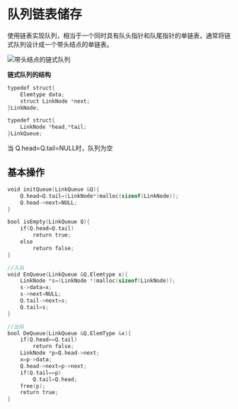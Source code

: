 # 队列链表储存



使用链表实现队列，相当于一个同时具有队头指针和队尾指针的单链表，通常将链式队列设计成一个带头结点的单链表。

![带头结点的链式队列](https://images-1302683597.cos.ap-nanjing.myqcloud.com/images/StudyNotes/Algorithm/images_20220327203804.png)

**链式队列的结构**

```c
typedef struct{
    Elemtype data;
    struct LinkNode *next;
}LinkNode;

typedef struct{
    LinkNode *head,*tail;
}LinkQueue;
```

当 Q.head=Q.tail=NULL时，队列为空

## 基本操作

```c
void initQueue(LinkQueue &Q){
    Q.head=Q.tail=(LinkNode*)malloc(sizeof(LinkNode));
    Q.head->next=NULL;
}
```

```c
bool isEmpty(LinkQueue Q){
    if(Q.head=Q.tail)
        return true;
    else 
        return false;
}
```

```c
//入队
void EnQueue(LinkQueue &Q,Elemtype x){
    LinkNode *s=(LinkNode *)malloc(sizeof(LinkNode));
    s->data=x;
    s->next=NULL;
    Q.tail->next=s;
    Q.tail=s;
}
```

```c
//出队
bool DeQueue(LinkQueue &Q,ElemType &x){
    if(Q.head==Q.tail)
        return false;
    LinkNode *p=Q.head->next;
    x=p->data;
    Q.head->next=p->next;
    if(Q.tail==p)
        Q.tail=Q.head;
    free(p);
    return true;
}
```